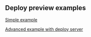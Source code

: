 ## Deploy preview examples

[Simple example](./simple/frontend)

[Advanced example with deploy server](./advanced/)
